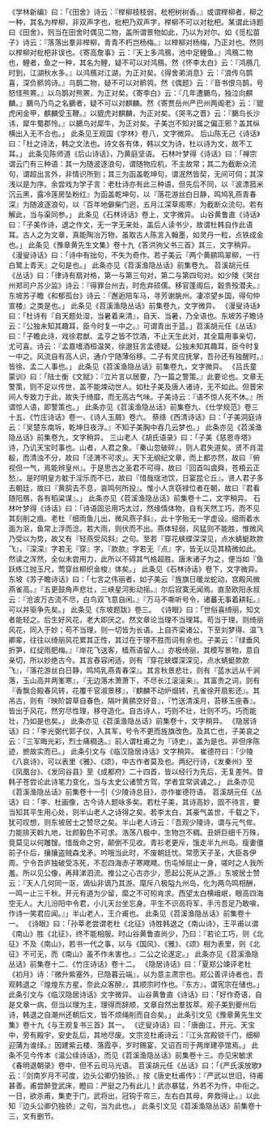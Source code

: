 <!-- { "loadSidebar": true } -->
《学林新编》曰：「《田舍》诗云：『榉柳枝枝弱，枇杷树树香。』或谓榉柳者，柳之一种，其名为榉柳，非双声字也，枇杷乃双声字，榉柳不可以对枇杷。某谓此诗题曰《田舍》，则当在田舍时偶见二物，盖所谓景物如此，乃以为对尔。如《觅松苗子》诗云：『落落出羣非榉柳，青青不朽岂杨梅。』以榉柳对杨梅，乃正对也。然则以榉柳对枇杷非误也。《寄高詹事》云：『天上多鸿鴈，池中足鲤鱼。』鸿鴈二物也，鲤者，鱼之一种，其名为鲤，疑不可以对鸿鴈。然《怀李太白》云：『鸿鴈几时到，江湖秋水多。』以鸿鴈对江湖，为正对矣。《得舍弟消息》云：『浪传乌鹊喜，深负鹡鸰诗。』乌鹊二物，疑不可以对鹡鸰，然《偶题》云：『音书恨乌鹊，号怒怪熊罴。』以乌鹊对熊罴，为正对矣。《寄李白》云：『几年遭鵩鸟，独泣向麒麟。』鵩鸟乃鸟之名鵩者，疑不可以对麒麟。然《寄贾岳州严巴州两阁老》云：『貔虎闲金甲，麒麟受玉鞭。』以貔虎对麒麟，为正对矣。《哭韦之晋》云：『鵩鸟长沙讳，犀牛蜀郡怜。』以鵩鸟对犀牛，为正对矣。子美岂不知对属之偏正邪？盖其纵横出入无不合也。」
此条见王观国《学林》卷八，文字微异。
后山陈无己《诗话》曰：「杜之诗法，韩之文法也。诗文各有体，韩以文为诗，杜以诗为文，故不工耳。」
此条见陈师道《后山诗话》，乃黄庭坚语。
石林叶梦得《诗话》曰：「禅宗谓云门有三种语：其一为随波逐浪句，谓随物应机，不主故常；其二为截断众流句，谓超出言外，非情识所到；其三为函盖乾坤句，谓泯然皆契，无间可伺；其深浅以是为序。余尝戏为学子言：老杜诗亦有此三种语，但先后不同，以『波漂菰米沉云黑，露冷莲房坠粉红』为函盖乾坤句，以『落花游丝白日静，鸣鸠乳燕青春深』为随波逐浪句，以『百年地僻柴门迥，五月江深草阁寒』为截断众流句。若有解此，当与渠同参。」
此条见《石林诗话》卷上，文字微异。
山谷黄鲁直《诗话》曰：「子美作诗，退之作文，无一字无来处，盖后人读书少，故谓杜韩自作此语耳。古人之为文章，真能陶冶万物，虽取古人陈言入翰墨，如灵丹一粒，点铁成金也。」
此条见《豫章黄先生文集》卷十九《答洪驹父书三首》其三，文字稍异。
《漫叟诗话》曰：「诗中有拙句，不失为奇作。若子美云『两个黄鹂鸣翠柳，一行白鹭上青天』之句是也。」
此条亦见《苕溪渔隐丛话》前集卷九。
苕溪胡元任《丛话》曰：「律诗有扇对格，第一与第三句对，第二与第四句对。如少陵《哭台州郑司户苏少监》诗云：『得罪台州去，时危弃硕儒。移官蓬阁后，榖贵殁潜夫。』东坡苏子瞻《和郁孤台》诗云：『邂逅陪车马，寻芳谢朓州。凄凉望乡国，得句仲宣楼』之类是也。」
此条见《苕溪渔隐丛话》前集卷九，文字微异。
《漫叟诗话》曰：「杜诗有『自天题处湿，当暑着来清』，自天、当暑，乃全语也。东坡苏子瞻诗云：『公独未知其趣耳，臣今时复一中之。』可谓青出于蓝。」苕溪胡元任《丛话》曰：「子瞻此诗，戏徐君猷、孟亨之皆不饮酒，不止天生此对，其全篇用事亲切，尤可喜。诗云：『孟嘉嗜酒桓温笑，徐邈狂言孟德疑。公独未知其趣耳，臣今时复一中之。风流自有高人识，通介宁随薄俗移。二子有灵应抚掌，吾孙还有独醒时。』皆徐、孟二人事也。」
此条见《苕溪渔隐丛话》前集卷九，文字微异。
《吕氏童蒙训》曰：「陆士衡《文赋》：『立片言以居要，乃一篇之警策。』此要论也。文章无警策，则不足以传世，盖不能竦动世人。如杜子美及唐人诸诗，无不如此。但晋宋间人专致力于此，故失于绮靡，而无高古气味。子美诗云：『语不惊人死不休。』所谓惊人语，即警策也。」
此条亦见《苕溪渔隐丛话》前集卷九、《仕学规范》卷三十五、《竹庄诗话》卷一、《诗人玉屑》卷六。
蔡绦《西清诗话》曰：「子美洞庭诗云：『吴楚东南坼，乾坤日夜浮。』不知子美胸中吞几云梦也。」
此条亦见《苕溪渔隐丛话》前集卷九，文字稍异。
三山老人《胡氏语录》曰：「子美《慈恩寺塔》诗，乃讥天宝时事也。山者，人君之象。『秦山忽破碎』，则人君失道矣。贤不肖混殽，而清浊不分，故曰「泾渭不可求」。天下无纲纪文章，而上都亦然，故曰『俯视但一气，焉能辨皇州』。于是思古之圣君不可得，故曰『回首叫虞舜，苍梧云正愁』。是时明皇方躭于淫乐而不已，故曰『惜哉瑶池饮，日宴昆仑丘』。贤人君子多去朝廷，故曰『黄鹄去不息，哀鸣何所投』。惟小人贪窃禄位者在朝，故曰『君看随阳鴈，各有稻粱谋』。」
此条亦见《苕溪渔隐丛话》前集卷十二，文字稍异。
石林叶梦得《诗话》曰：「诗语固忌用巧太过，然缘情体物，自有天然工巧，而不见其刻削之痕。老杜『细雨鱼儿出，微风燕子斜』，此十字殆无一字虚设。细雨着水面为沤，鱼常上浮而淰。若大雨，则伏而不出。燕体轻弱，风猛则不能胜，惟微风乃受以为势，故又有『轻燕受风斜』之句。至若『穿花蛱蝶深深见，点水蜻蜓款款飞』，『深深』字若无『穿』字，『款款』字若无『点』字，皆无以见其精微如此。然读之浑然，全似未尝用力，此所以不碍其气格超胜。唐末诸子为之，便当如『鱼跃练江抛玉尺，莺穿丝柳织金梭』体矣。」
此条见《石林诗话》卷下，文字微异。
东坡《苏子瞻诗话》曰：「七言之伟丽者，如子美云『旌旗日暖龙蛇动，宫殿风微燕雀高。』『五更鼓角声悲壮，三峡星河影动摇。』尔后寂寞无闻焉。直至欧阳永叔云：『沧波万古流不尽，白鸟双飞意自闲。』『万马不嘶听号令，诸蕃无事着耕耘。』可以并驱争先矣。」
此条见《东坡题跋》卷三。
《诗眼》曰：「世俗喜绮丽，知文者能轻之。后生好风花，老大即厌之。然文章论当理不当理耳。苟当于理，则绮丽风花，同入于妙；苟不当理，则一切皆为长语。上自齐梁诸公，下至刘梦得、温飞卿辈，往往以绮丽风花累其正性，其过在于理不胜而词有余也。子美云：『绿垂风折笋，红绽雨肥梅。』『岸花飞送客，樯燕语留人。』亦极绮丽，其模写景物，意自亲切，所以妙绝古今。其言舂容闲适，则有『穿花蛱蝶深深见，点水蜻蜓款款飞』，『落花游丝白日静，鸣鸠乳燕青春深』。其言秋景悲壮，则有『蓝水远从千涧落，玉山高并两峯寒』，『无边落木萧萧下，不尽长江滚滚来』。其富贵之词，则有『香飘合殿春风转，花覆千官淑景移』，『麒麟不动炉烟转，孔雀徐开扇影还』。其吊古，则有『映阶碧草自春色，隔叶黄鹂空好音』，『竹送清溪月，苔移玉座春』。皆出于风花，然穷尽性理，移夺造化。自古诗人，巧则不壮，壮则不巧。巧而能壮，乃如是也矣。」
此条亦见《苕溪渔隐丛话》前集卷十，文字稍异。
《隐居诗话》曰：「李光弼代郭子仪，入其军，号令不更而旌旗改色。及其亡也，子美哀之云：『三军晦光彩，烈士痛稠迭。』前人谓杜甫之为『诗史』，盖为是也。非但序陈迹，摭故实而已。」
此条引文与《临汉隐居诗话》文字稍异。
崔德符曰：「少陵《八哀诗》，可以表里《雅》、《颂》，中古作者莫及也。两纪行诗，《发秦州》至《凤凰台》、《发同谷县》至《成都府》二十四首，皆以经行为先后，无复差舛。昔韩子苍尝论此诗笔力变化，当与太史公诸赞方驾，学者宜常讽诵之。」
此条亦见《苕溪渔隐丛话》前集卷十一引《少陵诗总目》，亦作崔德符语。
苕溪胡元任《丛话》曰：「李、杜画像，古今诗人题咏多矣。若杜子美，其诗高妙，固不待言，要当知其平生用心处，则半山老人之诗得之矣。若李太白，其豪气盖世，千载之下，犹可叹想，则东坡居士之赞尽之矣。半山老人诗云：『吾观少陵诗，谓与元气侔。力能排天斡九地，壮颜毅色不可求。浩荡八极中，生物岂不稠。丑妍巨细千万殊，竟莫见以何雕锼。惜哉命之穷，颠倒不见收。青衫老更斥，饿走半九州岛。瘦妻僵前子仆后，攘攘盗贼森戈矛。吟哦当此时，不废朝廷忧。常愿天子圣，大臣各伊周。宁令吾庐独破受冻死，不忍四海赤子寒飕飕。伤屯悼屈止一身，嗟时之人我所羞。所以见公像，再拜涕泗流。推公之心古亦少，愿起公死从之游。』东坡居士赞云：『天人几何同一沤，谪仙非谪乃其游。麾斥八极隘九州岛，化为两鸟鸣相酬，一鸣一止三千秋。开元有道为少留，縻之不可矧肯求。西望太白横峨岷，眼高四海空无人。大儿汾阳中令君，小儿天台坐忘身。平生不识高将军，手污吾足乃敢嗔，作诗一笑君应闻。』」半山老人，王介甫也。
此条见《苕溪渔隐丛话》前集卷十一。
《诗眼》曰：「孙莘老尝谓老杜《北征》诗胜韩退之《南山诗》，王平甫以谓《南山》胜《北征》，终不能相服。时山谷黄鲁直尚少，乃曰：『若论工巧，则《北征》不及《南山》，若书一代之事，以与《国风》、《雅》、《颂》相为表里，则《北征》不可无，而《南山》虽不作未害也。』二公之论遂定。」
此条亦见《苕溪渔隐丛话》前集卷十二、《竹庄诗话》卷十二。
《隐居诗话》曰：「夏郑公竦评老杜《初月》诗：『微升紫塞外，已隐暮云端』，以为意主肃宗也。郑公善评诗者也，吾观韩退之『煌煌东方星，奈此众客醉』，其顺宗时作也。『东方』，谓宪宗在储也。」
此条引文与《临汉隐居诗话》文字微异。
山谷黄鲁直《诗话》曰：「好作奇语，自是文章一病，但当以理为主，理得而辞顺，文章自然出羣拔萃。观子美到夔州后诗，韩退之自潮州还朝后文，皆不烦绳削而自合矣。」
此条引文见《豫章黄先生文集》卷十九《与王观复书三首》其一。
《迂叟诗话》曰：「唐曲江，开元、天宝中，旁有殿宇，安史乱后，其地尽废。文宗览杜甫诗云：『江头宫殿锁千门，细柳迎蒲为谁绿。』因建紫云楼、落霞亭，岁时赐宴，又诏百司于两岸建亭馆焉。」
此条不见今传本《温公续诗话》，而见《苕溪渔隐丛话》前集卷十三。亦见宋敏求《春明退朝录》卷中，但不云司马光语。
苕溪胡元任《丛话》曰：「《严氏溪放歌》云：『剑南岁月不可度，边头公卿仍独骄。』按《唐史杜甫传》：『严武以世旧，待甫甚善。甫尝醉登武床，瞪曰：严挺之乃有此儿！武亦暴猛，外若不为忤，中衔之。一日，欲杀甫，集吏于门，武将出，冠钩于帘三，左右白其母，奔救得止。』以此知『边头公卿仍独骄』之句，当为此也。」
此条引文见《苕溪渔隐丛话》前集卷十三，文有删节。
